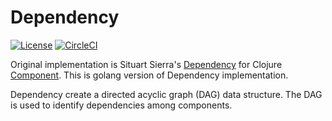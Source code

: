 # Dependency

[![License](https://img.shields.io/badge/License-Apache%202.0-blue.svg)](https://github.com/coreswitch/dependency/blob/master/LICENSE)
[![CircleCI](https://circleci.com/gh/coreswitch/dependency/tree/master.svg?style=shield)](https://circleci.com/gh/coreswitch/dependency/tree/master)

Original implementation is Situart Sierra's
[Dependency](https://github.com/stuartsierra/dependency) for Clojure
[Component](https://github.com/stuartsierra/component). This is golang version
of Dependency implementation.

Dependency create a directed acyclic graph (DAG) data structure. The DAG is used
to identify dependencies among components.
